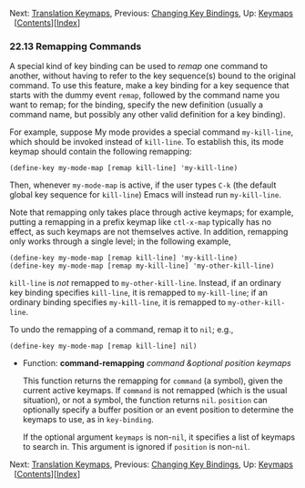 <!-- This is the GNU Emacs Lisp Reference Manual
corresponding to Emacs version 27.2.

Copyright (C) 1990-1996, 1998-2021 Free Software Foundation,
Inc.

Permission is granted to copy, distribute and/or modify this document
under the terms of the GNU Free Documentation License, Version 1.3 or
any later version published by the Free Software Foundation; with the
Invariant Sections being "GNU General Public License," with the
Front-Cover Texts being "A GNU Manual," and with the Back-Cover
Texts as in (a) below.  A copy of the license is included in the
section entitled "GNU Free Documentation License."

(a) The FSF's Back-Cover Text is: "You have the freedom to copy and
modify this GNU manual.  Buying copies from the FSF supports it in
developing GNU and promoting software freedom." -->

<!-- Created by GNU Texinfo 6.7, http://www.gnu.org/software/texinfo/ -->

Next: [Translation Keymaps](Translation-Keymaps.html), Previous: [Changing Key Bindings](Changing-Key-Bindings.html), Up: [Keymaps](Keymaps.html)   \[[Contents](index.html#SEC_Contents "Table of contents")]\[[Index](Index.html "Index")]

### 22.13 Remapping Commands

A special kind of key binding can be used to *remap* one command to another, without having to refer to the key sequence(s) bound to the original command. To use this feature, make a key binding for a key sequence that starts with the dummy event `remap`, followed by the command name you want to remap; for the binding, specify the new definition (usually a command name, but possibly any other valid definition for a key binding).

For example, suppose My mode provides a special command `my-kill-line`, which should be invoked instead of `kill-line`. To establish this, its mode keymap should contain the following remapping:

    (define-key my-mode-map [remap kill-line] 'my-kill-line)

Then, whenever `my-mode-map` is active, if the user types `C-k` (the default global key sequence for `kill-line`) Emacs will instead run `my-kill-line`.

Note that remapping only takes place through active keymaps; for example, putting a remapping in a prefix keymap like `ctl-x-map` typically has no effect, as such keymaps are not themselves active. In addition, remapping only works through a single level; in the following example,

    (define-key my-mode-map [remap kill-line] 'my-kill-line)
    (define-key my-mode-map [remap my-kill-line] 'my-other-kill-line)

`kill-line` is *not* remapped to `my-other-kill-line`. Instead, if an ordinary key binding specifies `kill-line`, it is remapped to `my-kill-line`; if an ordinary binding specifies `my-kill-line`, it is remapped to `my-other-kill-line`.

To undo the remapping of a command, remap it to `nil`; e.g.,

    (define-key my-mode-map [remap kill-line] nil)

*   Function: **command-remapping** *command \&optional position keymaps*

    This function returns the remapping for `command` (a symbol), given the current active keymaps. If `command` is not remapped (which is the usual situation), or not a symbol, the function returns `nil`. `position` can optionally specify a buffer position or an event position to determine the keymaps to use, as in `key-binding`.

    If the optional argument `keymaps` is non-`nil`, it specifies a list of keymaps to search in. This argument is ignored if `position` is non-`nil`.

Next: [Translation Keymaps](Translation-Keymaps.html), Previous: [Changing Key Bindings](Changing-Key-Bindings.html), Up: [Keymaps](Keymaps.html)   \[[Contents](index.html#SEC_Contents "Table of contents")]\[[Index](Index.html "Index")]
